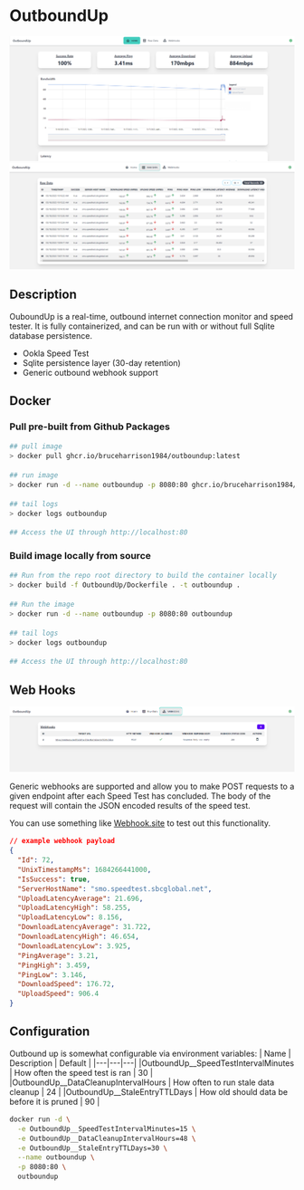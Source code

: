 # OutboundUp

![Home Screen](homescreen-preview.png)
![Raw Data](rawdata-preview.png)

## Description

OuboundUp is a real-time, outbound internet connection monitor and speed tester. It is fully containerized, and can be run with or without full Sqlite database persistence.

- Ookla Speed Test
- Sqlite persistence layer (30-day retention)
- Generic outbound webhook support

## Docker

### Pull pre-built from Github Packages

```sh
## pull image
> docker pull ghcr.io/bruceharrison1984/outboundup:latest

## run image
> docker run -d --name outboundup -p 8080:80 ghcr.io/bruceharrison1984/outboundup:latest

## tail logs
> docker logs outboundup

## Access the UI through http://localhost:80
```

### Build image locally from source

```sh
## Run from the repo root directory to build the container locally
> docker build -f OutboundUp/Dockerfile . -t outboundup .

## Run the image
> docker run -d --name outboundup -p 8080:80 outboundup

## tail logs
> docker logs outboundup

## Access the UI through http://localhost:80
```

## Web Hooks

![Web Hooks](webhooks-preview.png)

Generic webhooks are supported and allow you to make POST requests to a given endpoint after each Speed Test has concluded. The body of the request will contain the JSON encoded results of the speed test.

You can use something like [Webhook.site](https://webhook.site/) to test out this functionality.

```json
// example webhook payload
{
  "Id": 72,
  "UnixTimestampMs": 1684266441000,
  "IsSuccess": true,
  "ServerHostName": "smo.speedtest.sbcglobal.net",
  "UploadLatencyAverage": 21.696,
  "UploadLatencyHigh": 58.255,
  "UploadLatencyLow": 8.156,
  "DownloadLatencyAverage": 31.722,
  "DownloadLatencyHigh": 46.654,
  "DownloadLatencyLow": 3.925,
  "PingAverage": 3.21,
  "PingHigh": 3.459,
  "PingLow": 3.146,
  "DownloadSpeed": 176.72,
  "UploadSpeed": 906.4
}
```

## Configuration

Outbound up is somewhat configurable via environment variables:
| Name | Description | Default |
|---|---|---|
|OutboundUp__SpeedTestIntervalMinutes | How often the speed test is ran | 30 |
|OutboundUp__DataCleanupIntervalHours | How often to run stale data cleanup | 24 |
|OutboundUp__StaleEntryTTLDays | How old should data be before it is pruned | 90 |

```sh
docker run -d \
  -e OutboundUp__SpeedTestIntervalMinutes=15 \
  -e OutboundUp__DataCleanupIntervalHours=48 \
  -e OutboundUp__StaleEntryTTLDays=30 \
  --name outboundup \
  -p 8080:80 \
  outboundup
```
